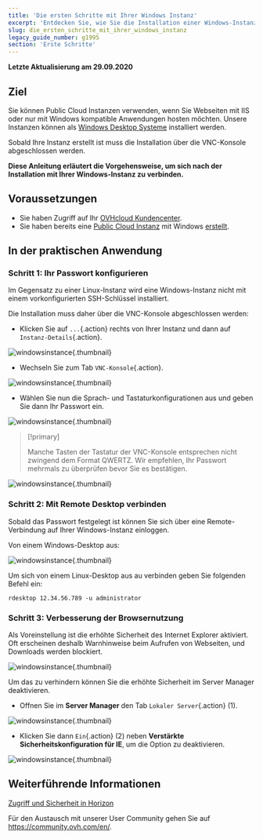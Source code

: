 ```yaml
---
title: 'Die ersten Schritte mit Ihrer Windows Instanz'
excerpt: 'Entdecken Sie, wie Sie die Installation einer Windows-Instanz abschließen und eine erste Verbindung herstellen können'
slug: die_ersten_schritte_mit_ihrer_windows_instanz
legacy_guide_number: g1995
section: 'Erste Schritte'
---
```


**Letzte Aktualisierung am 29.09.2020**

## Ziel

Sie können Public Cloud Instanzen verwenden, wenn Sie Webseiten mit IIS oder nur mit Windows kompatible Anwendungen hosten möchten. Unsere Instanzen können als  [Windows Desktop Systeme](https://www.ovh.de/public-cloud/prices/) installiert werden.

Sobald Ihre Instanz erstellt ist muss die Installation über die VNC-Konsole abgeschlossen werden.

**Diese Anleitung erläutert die Vorgehensweise, um sich nach der Installation mit Ihrer Windows-Instanz zu verbinden.**

## Voraussetzungen

- Sie haben Zugriff auf Ihr [OVHcloud Kundencenter](https://www.ovh.com/auth/?action=gotomanager).
- Sie haben bereits eine [Public Cloud Instanz](https://www.ovhcloud.com/de/public-cloud) mit Windows [erstellt](../erstellung_einer_instanz_im_ovh_kundencenter/).

## In der praktischen Anwendung

### Schritt 1: Ihr Passwort konfigurieren

Im Gegensatz zu einer Linux-Instanz wird eine Windows-Instanz nicht mit einem vorkonfigurierten SSH-Schlüssel installiert. 

Die Installation muss daher über die VNC-Konsole abgeschlossen werden:

- Klicken Sie auf `...`{.action} rechts von Ihrer Instanz und dann auf `Instanz-Details`{.action}.

![windowsinstance](images/firststepswindows1.png){.thumbnail}

- Wechseln Sie zum Tab `VNC-Konsole`{.action}.

![windowsinstance](images/firststepswindows2.png){.thumbnail}

- Wählen Sie nun die Sprach- und Tastaturkonfigurationen aus und geben Sie dann Ihr Passwort ein.

![windowsinstance](images/firststepswindows3.png){.thumbnail}

> [!primary]
>
> Manche Tasten der Tastatur der VNC-Konsole entsprechen nicht zwingend dem Format QWERTZ. Wir empfehlen, Ihr Passwort mehrmals zu überprüfen bevor Sie es bestätigen.
>

![windowsinstance](images/firststepswindows4.png){.thumbnail}

### Schritt 2: Mit Remote Desktop verbinden

Sobald das Passwort festgelegt ist können Sie sich über eine Remote-Verbindung auf Ihrer Windows-Instanz einloggen.

Von einem Windows-Desktop aus:

![windowsinstance](images/firststepswindows5.png){.thumbnail}

Um sich von einem Linux-Desktop aus au verbinden geben Sie folgenden Befehl ein:

```
rdesktop 12.34.56.789 -u administrator
```
 
### Schritt 3: Verbesserung der Browsernutzung

Als Voreinstellung ist die erhöhte Sicherheit des Internet Explorer aktiviert. Oft erscheinen deshalb Warnhinweise beim Aufrufen von Webseiten, und Downloads werden blockiert.

![windowsinstance](images/firststepswindows6.png){.thumbnail}

Um das zu verhindern können Sie die erhöhte Sicherheit im Server Manager deaktivieren.

- Offnen Sie im **Server Manager** den Tab `Lokaler Server`{.action} (1).

![windowsinstance](images/firststepswindows7.png){.thumbnail}

- Klicken Sie dann `Ein`{.action} (2) neben **Verstärkte Sicherheitskonfiguration für IE**, um die Option zu deaktivieren.

![windowsinstance](images/firststepswindows8.png){.thumbnail}

## Weiterführende Informationen

[Zugriff und Sicherheit in Horizon](../zugriff_und_sicherheit_in_horizon/)

Für den Austausch mit unserer User Community gehen Sie auf <https://community.ovh.com/en/>.
